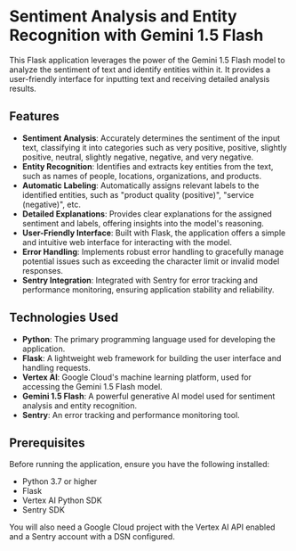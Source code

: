 # Sentiment Analysis and Entity Recognition with Gemini 1.5 Flash

This Flask application leverages the power of the Gemini 1.5 Flash model to analyze the sentiment of text and identify entities within it. It provides a user-friendly interface for inputting text and receiving detailed analysis results.

## Features

- **Sentiment Analysis**: Accurately determines the sentiment of the input text, classifying it into categories such as very positive, positive, slightly positive, neutral, slightly negative, negative, and very negative.
- **Entity Recognition**: Identifies and extracts key entities from the text, such as names of people, locations, organizations, and products.
- **Automatic Labeling**: Automatically assigns relevant labels to the identified entities, such as "product quality (positive)", "service (negative)", etc.
- **Detailed Explanations**: Provides clear explanations for the assigned sentiment and labels, offering insights into the model's reasoning.
- **User-Friendly Interface**: Built with Flask, the application offers a simple and intuitive web interface for interacting with the model.
- **Error Handling**: Implements robust error handling to gracefully manage potential issues such as exceeding the character limit or invalid model responses.
- **Sentry Integration**: Integrated with Sentry for error tracking and performance monitoring, ensuring application stability and reliability.

## Technologies Used

- **Python**: The primary programming language used for developing the application.
- **Flask**: A lightweight web framework for building the user interface and handling requests.
- **Vertex AI**: Google Cloud's machine learning platform, used for accessing the Gemini 1.5 Flash model.
- **Gemini 1.5 Flash**: A powerful generative AI model used for sentiment analysis and entity recognition.
- **Sentry**: An error tracking and performance monitoring tool.

## Prerequisites

Before running the application, ensure you have the following installed:

- Python 3.7 or higher
- Flask
- Vertex AI Python SDK
- Sentry SDK

You will also need a Google Cloud project with the Vertex AI API enabled and a Sentry account with a DSN configured.

